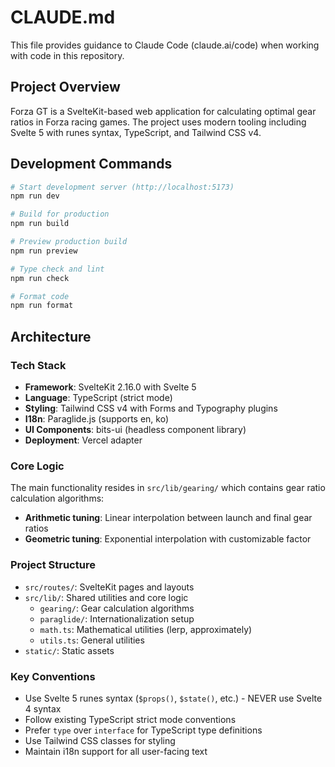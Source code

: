 # CLAUDE.md

This file provides guidance to Claude Code (claude.ai/code) when working with code in this repository.

## Project Overview

Forza GT is a SvelteKit-based web application for calculating optimal gear ratios in Forza racing games. The project uses modern tooling including Svelte 5 with runes syntax, TypeScript, and Tailwind CSS v4.

## Development Commands

```bash
# Start development server (http://localhost:5173)
npm run dev

# Build for production
npm run build

# Preview production build
npm run preview

# Type check and lint
npm run check

# Format code
npm run format
```

## Architecture

### Tech Stack

- **Framework**: SvelteKit 2.16.0 with Svelte 5
- **Language**: TypeScript (strict mode)
- **Styling**: Tailwind CSS v4 with Forms and Typography plugins
- **I18n**: Paraglide.js (supports en, ko)
- **UI Components**: bits-ui (headless component library)
- **Deployment**: Vercel adapter

### Core Logic

The main functionality resides in `src/lib/gearing/` which contains gear ratio calculation algorithms:

- **Arithmetic tuning**: Linear interpolation between launch and final gear ratios
- **Geometric tuning**: Exponential interpolation with customizable factor

### Project Structure

- `src/routes/`: SvelteKit pages and layouts
- `src/lib/`: Shared utilities and core logic
    - `gearing/`: Gear calculation algorithms
    - `paraglide/`: Internationalization setup
    - `math.ts`: Mathematical utilities (lerp, approximately)
    - `utils.ts`: General utilities
- `static/`: Static assets

### Key Conventions

- Use Svelte 5 runes syntax (`$props()`, `$state()`, etc.) - NEVER use Svelte 4 syntax
- Follow existing TypeScript strict mode conventions
- Prefer `type` over `interface` for TypeScript type definitions
- Use Tailwind CSS classes for styling
- Maintain i18n support for all user-facing text
